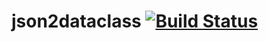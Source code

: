 # json2dataclass [![Build Status](https://app.travis-ci.com/PatrykLisik/json2dataclass.svg?branch=master)](https://app.travis-ci.com/PatrykLisik/json2dataclass)
